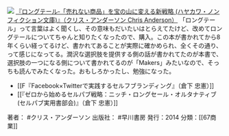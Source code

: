 
[![](https://images-fe.ssl-images-amazon.com/images/I/51V2uykZDDL._SL160_.jpg)](http://www.amazon.co.jp/exec/obidos/ASIN/4150504083/choiyaki81-22/ref=nosim)
[『ロングテール‐「売れない商品」を宝の山に変える新戦略 (ハヤカワ・ノンフィクション文庫)』（クリス・アンダーソン Chris Anderson）](http://www.amazon.co.jp/exec/obidos/ASIN/4150504083/choiyaki81-22/ref=nosim)
「ロングテール」って言葉はよく聞くし、その意味もだいたいはとらえてたけど、改めてロングテールについてちゃんと知りたくなったので、購入。この本が書かれてから8年くらい経ってるけど、書かれてあることが実際に確かめられ、全くその通り、って感じになってる。潤沢な選択肢を提供する側の話が書かれてたのが本書で、選択肢の一つになる側について書かれてるのが「Makers」みたいなので、そっちも読んでみたくなった。おもしろかったし、勉強になった。

- [[F『Facebook×Twitterで実践するセルフブランディング』（倉下 忠憲）]]
- [[『ゼロから始めるセルパブ戦略：ニッチ・ロングセール・オルタナティブ (セルパブ実用書部会)』（倉下 忠憲）]]

著者： #クリス・アンダーソン
出版社： #早川書房
発行：2014
分類：[[67商業]]